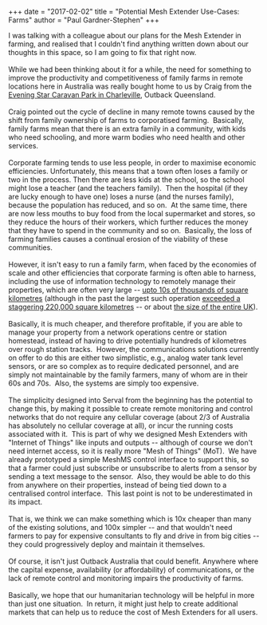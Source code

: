 +++
date = "2017-02-02"
title = "Potential Mesh Extender Use-Cases: Farms"
author = "Paul Gardner-Stephen"
+++

<div class="post-body entry-content" id="post-body-4785093337409157194" itemprop="description articleBody">
I was talking with a colleague about our plans for the Mesh Extender in farming, and realised that I couldn't find anything written down about our thoughts in this space, so I am going to fix that right now.<br/>
<br/>
While we had been thinking about it for a while, the need for something to improve the productivity and competitiveness of family farms in remote locations here in Australia was really bought home to us by Craig from the <a href="https://www.facebook.com/eveningstartouristpark">Evening Star Caravan Park in Charleville</a>, Outback Queensland.<br/>
<br/>
Craig pointed out the cycle of decline in many remote towns caused by the shift from family ownership of farms to corporatised farming.  Basically, family farms mean that there is an extra family in a community, with kids who need schooling, and more warm bodies who need health and other services. <br/>
<br/>
Corporate farming tends to use less people, in order to maximise economic efficiencies. Unfortunately, this means that a town often loses a family or two in the process. Then there are less kids at the school, so the school might lose a teacher (and the teachers family).  Then the hospital (if they are lucky enough to have one) loses a nurse (and the nurses family), because the population has reduced, and so on.  At the same time, there are now less mouths to buy food from the local supermarket and stores, so they reduce the hours of their workers, which further reduces the money that they have to spend in the community and so on.  Basically, the loss of farming families causes a continual erosion of the viability of these communities.<br/>
<br/>
However, it isn't easy to run a family farm, when faced by the economies of scale and other efficiencies that corporate farming is often able to harness, including the use of information technology to remotely manage their properties, which are often very large -- <a href="https://en.wikipedia.org/wiki/List_of_the_largest_stations_in_Australia">upto 10s of thousands of square kilometres</a> (although in the past the largest such operation <a href="https://en.wikipedia.org/wiki/Sidney_Kidman">exceeded a staggering 220,000 square kilometres</a> -- or about <a href="https://en.wikipedia.org/wiki/United_Kingdom">the size of the entire UK</a>).<br/>
<br/>
Basically, it is much cheaper, and therefore profitable, if you are able to manage your property from a network operations centre or station homestead, instead of having to drive potentially hundreds of kilometres over rough station tracks.  However, the communications solutions currently on offer to do this are either two simplistic, e.g., analog water tank level sensors, or are so complex as to require dedicated personnel, and are simply not maintainable by the family farmers, many of whom are in their 60s and 70s.  Also, the systems are simply too expensive.<br/>
<br/>
The simplicity designed into Serval from the beginning has the potential to change this, by making it possible to create remote monitoring and control networks that do not require any cellular coverage (about 2/3 of Australia has absolutely no cellular coverage at all), or incur the running costs associated with it.  This is part of why we designed Mesh Extenders with "Internet of Things" like inputs and outputs -- although of course we don't need internet access, so it is really more "Mesh of Things" (MoT).  We have already prototyped a simple MeshMS control interface to support this, so that a farmer could just subscribe or unsubscribe to alerts from a sensor by sending a text message to the sensor.  Also, they would be able to do this from anywhere on their properties, instead of being tied down to a centralised control interface.  This last point is not to be underestimated in its impact.<br/>
<br/>
That is, we think we can make something which is 10x cheaper than many of the existing solutions, and 100x simpler -- and that wouldn't need farmers to pay for expensive consultants to fly and drive in from big cities -- they could progressively deploy and maintain it themselves.<br/>
<br/>
Of course, it isn't just Outback Australia that could benefit. Anywhere where the capital expense, availability (or affordability) of communications, or the lack of remote control and monitoring impairs the productivity of farms.<br/>
<br/>
Basically, we hope that our humanitarian technology will be helpful in more than just one situation.  In return, it might just help to create additional markets that can help us to reduce the cost of Mesh Extenders for all users.
<div></div>
</div>